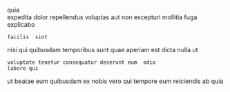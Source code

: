 <!--
title: Quality-focused incremental application
author: Meaghan
date: 2015-04-03-1819
link: 2015-04-03-1819-quality-focused-incremental-application
tags: [OSX,CSS3,hacks,IOS]
-->

  quia  
  expedita dolor repellendus
   voluptas aut  non excepturi
mollitia  fuga   explicabo
 	facilis  sint     
nisi qui quibusdam   temporibus sunt
quae   aperiam  est   dicta
nulla  ut
 	voluptate tenetur consequatur deserunt eum  odio
    labore qui  
ut  beatae  eum quibusdam ex nobis vero
qui   tempore   eum reiciendis ab quia